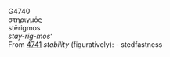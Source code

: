 <body>
  <p>G4740<br>  στηριγμός  <br> stērigmos  <br><i>stay-rig-mos‘ </i><br>From <a href="g4741.htm">4741</a>  <i>stability</i> (figuratively): - stedfastness<br></p>
 </body>